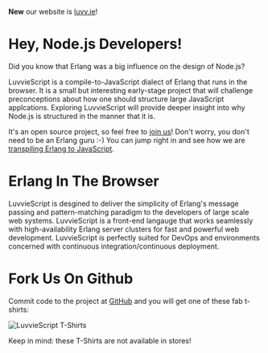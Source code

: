 **New** our website is <a href="http://luvv.ie">luvv.ie</a>!

<div class="jumbotron">
  <h1>Hey, Node.js Developers!</h1>
  <p>Did you know that Erlang was a big influence on the design of Node.js?
  </p>
  <p>LuvvieScript is a compile-to-JavaScript dialect of Erlang that runs in the browser. It is a small but interesting early-stage project that will challenge preconceptions about how one should structure large JavaScript applcations. Exploring LuvvieScript will provide deeper insight into why Node.js is structured in the manner that it is.
  </p>
  <p>It's an open source project, so feel free to
  <a href="http://luvvi.ie/getting-started.html">join us</a>!
  Don't worry, you don't need to be an Erlang guru :-) You can jump right in and see how we are
  <a href="http://luvv.ie/toolchain.html">transpiling Erlang to JavaScript</a>.
  </p>
</div>

<div class="jumbotron">
  <h1>Erlang In The Browser</h1>
  <p>LuvvieScript is desgined to deliver the simplicity of Erlang's message passing and pattern-matching paradigm to the developers of large scale web systems. LuvvieScript is a front-end langauge that works seamlessly with high-availability Erlang server clusters for fast and powerful web development. LuvvieScript is perfectly suited for DevOps and environments concerned with continuous integration/continuous deployment.
  </p>
</div>

<div class="jumbotron">
  <h1>Fork Us On Github</h1>
  <p>Commit code to the project at <a href="http://github.com/hypernumbers/LuvvieScript">GitHub</a> and you will get one of these fab t-shirts:
  </p>
  <img src="http://luvv.ie/assets/img/gordonguthrie.jpg" alt="LuvvieScript T-Shirts">
  <p>Keep in mind: these T-Shirts are not available in stores!
  </p>
</div>

